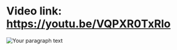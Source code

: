 # Video link: https://youtu.be/VQPXR0TxRlo

![Your paragraph text](https://github.com/EhabMagdyy/Smart-Parking-System/assets/132620660/26c958c8-0c94-4dbf-9773-d991aa53e296)
